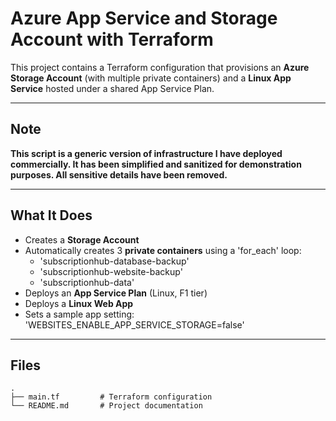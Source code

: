 # Azure App Service and Storage Account with Terraform

This project contains a Terraform configuration that provisions an **Azure Storage Account** (with multiple private containers) and a **Linux App Service** hosted under a shared App Service Plan.

---

## Note

**This script is a generic version of infrastructure I have deployed commercially. It has been simplified and sanitized for demonstration purposes. All sensitive details have been removed.**

---

## What It Does

- Creates a **Storage Account**
- Automatically creates 3 **private containers** using a 'for_each' loop:
  - 'subscriptionhub-database-backup'
  - 'subscriptionhub-website-backup'
  - 'subscriptionhub-data'
- Deploys an **App Service Plan** (Linux, F1 tier)
- Deploys a **Linux Web App**
- Sets a sample app setting: 'WEBSITES_ENABLE_APP_SERVICE_STORAGE=false'

---

## Files

```plaintext
.
├── main.tf         # Terraform configuration
└── README.md       # Project documentation